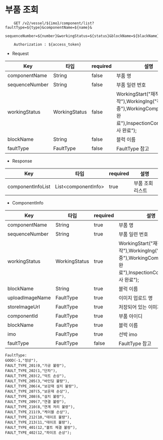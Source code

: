 # 부품 조회

```
    GET /v2/vessel/${imo}/component/list?faultType=${type}&componentName=${name}&
    sequenceNumber=${number}&workingStatus=${status}&blockName=${blackName}
    
    Authorization : ${access_token}
```

- Request

Key| 타입                  | required |설명
  ---|---------------------|----------|---|
componentName| String      | false     |부품 명
sequenceNumber| String     | false     |부품 일련 번호
workingStatus| WorkingStatus| false     |WorkingStart("재작업 시작"),WorkingIng("작업 중"),WorkingComplete("작업 완료"),InspectionComplete("검사 완료");
blockName| String              | false     |블럭 이름
faultType| FaultType           | false    | FaultType 참고


- Response

Key| 타입                   | required |설명
---|----------------------|----------|---|
componentInfoList| List\<componentInfo> | true     |부품 조회 리스트

- ComponentInfo

Key| 타입                  | required |설명
---|---------------------|----------|---|
componentName| String      | true     |부품 명
sequenceNumber| String     | true    |부품 일련 번호
workingStatus| WorkingStatus| true    |WorkingStart("재작업 시작"),WorkingIng("작업 중"),WorkingComplete("작업 완료"),InspectionComplete("검사 완료");
blockName| String              | true    |블럭 이름
uploadImageName| FaultType           | true    | 이미지 업로드 명
storeImageUrl| FaultType           | true    | 저장되어 있는 이미지  URI
componentId| FaultType           | true    | 부품 아이디
blockName| FaultType           | true    | 블럭 이름
imo| FaultType           | true    | 선박 imo
faultType| FaultType           | false    | FaultType 참고




    FaultType:
    GOOD(-1,"정상"),
    FAULT_TYPE_201(0,"가공 불량"),
    FAULT_TYPE_202(1,"단차"),
    FAULT_TYPE_203(2,"덕트 손상"),
    FAULT_TYPE_205(3,"바인딩 불량"),
    FAULT_TYPE_206(4,"보강재 설치 불량"),
    FAULT_TYPE_207(5,"보온재 손상"),
    FAULT_TYPE_208(6,"설치 불량"),
    FAULT_TYPE_209(7,"연결 불량"),
    FAULT_TYPE_210(8,"연계 처리 불량"),
    FAULT_TYPE_211(9,"케이블 손상"),
    FAULT_TYPE_212(10,"테이프 불량"),
    FAULT_TYPE_213(11,"테이프 불량"),
    FAULT_TYPE_401(12,"볼트 체결 불량"),
    FAULT_TYPE_402(12,"파이프 손상");